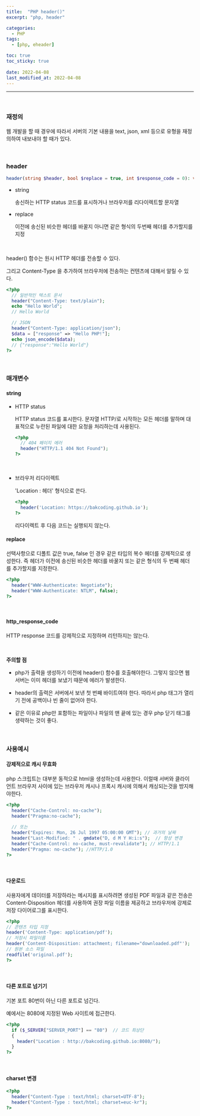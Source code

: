 ```yaml
---
title:  "PHP header()"
excerpt: "php, header"

categories:
  - PHP
tags:
  - [php, eheader]

toc: true
toc_sticky: true
 
date: 2022-04-08 
last_modified_at: 2022-04-08
---
```


***

<br>

### 재정의

웹 개발을 할 때 경우에 따라서 서버의 기본 내용을 text, json, xml 등으로 유형을 재정의하여 내보내야 할 때가 있다. 

<br>

### header

```php
header(string $header, bool $replace = true, int $response_code = 0): void
```

* string

  송신하는 HTTP status 코드를 표시하거나 브라우저를 리다이렉트할 문자열

* replace

  이전에 송신된 비슷한 헤더를 바꿀지 아니면 같은 형식의 두번째 헤더를 추가할지를 지정


<br>

header() 함수는 원시 HTTP 헤더를 전송할 수 있다.

그리고 Content-Type 을 추가하여 브라우저에 전송하는 컨텐츠에 대해서 알릴 수 있다.

```php
<?php
  // 일반적인 텍스트 문서
  header("Content-Type: text/plain");
  echo "Hello World";
  // Hello World

  // JSON
  header("Content-Type: application/json");
  $data = ["response" => "Hello PHP!"];
  echo json_encode($data);
  // {"response":"Hello World"}
?>
```

<br>

### 매개변수

#### string

* HTTP status

  HTTP status 코드를 표시한다. 문자열 HTTP/로 시작하는 모든 헤더를 말하며 대표적으로 누란된 파일에 대한 요청을 처리하는데 사용된다.

  ```php
  <?php
    // 404 페이지 에러
    header("HTTP/1.1 404 Not Found");
  ?>
  ```

  <br>

* 브라우저 리다이렉트

  'Location : 헤더' 형식으로 쓴다.

  ```php
  <?php 
    header('Location: https://bakcoding.github.io');
  ?>
  ```

  리다이렉트 후 다음 코드는 실행되지 않는다.

#### replace

선택사항으로 디폴트 값은 true, false 인 경우 같은 타입의 복수 헤더를 강제적으로 생성한다. 즉 헤더가 이전에 송신된 비슷한 헤더를 바꿀지 또는 같은 형식의 두 번째 헤더를 추가할지를 지정한다.

```php
<?php 
  header("WWW-Authenticate: Negotiate");
  header("WWW-Authenticate: NTLM", false);
?>
```

<br>

#### http_response_code

HTTP response 코드를 강제적으로 지정하며 리턴하지는 않는다.

<br>

**주의할 점**

* php가 출력을 생성하기 이전에 header() 함수를 호출해야한다. 그렇지 않으면 웹 서버는 이미 헤더를 보냈기 때문에 에러가 발생한다.

* header의 출력은 서버에서 보낸 첫 번째 바이트여야 한다. 따라서 php 태그가 열리기 전에 공백이나 빈 줄이 없어야 한다. 

* 같은 이유로 php만 포함하는 파일이나 파일의 맨 끝에 있는 경우 php 닫기 태그를 생략하는 것이 좋다.

<br>

### 사용예시

#### 강제적으로 캐시 무효화

php 스크립트는 대부분 동적으로 html을 생성하는데 사용한다. 이럴때 서버와 클라이언트 브라우저 사이에 있는 브라우저 캐시나 프록시 캐시에 의해서 캐싱되는것을 방지해야한다.

```php
<?php 
  header("Cache-Control: no-cache");
  header("Pragma:no-cache");
  
  // 또는
  header("Expires: Mon, 26 Jul 1997 05:00:00 GMT"); // 과거의 날짜
  header("Last-Modified: " . gmdate("D, d M Y H:i:s");  // 항상 변경
  header("Cache-Control: no-cache, must-revalidate"); // HTTP/1.1
  header("Pragma: no-cache"); //HTTP/1.0
?>
```

<br>

#### 다운로드

사용자에게 데이터를 저장하라는 메시지를 표시하려면 생성된 PDF 파일과 같은 전송은 Content-Disposition 헤더를 사용하여 권장 파일 이름을 제공하고 브라우저에 강제로 저장 다이어로그를 표시한다.

```php
<?php
// 콘텐츠 타입 지정
header('Content-Type: application/pdf');
// 저장시 파일이름
header('Content-Disposition: attachment; filename="downloaded.pdf"');
// 원본 소스 파일
readfile('original.pdf');
?>
```

<br>

#### 다른 포트로 넘기기

기본 포트 80번이 아닌 다른 포트로 넘긴다.

예에서는 8080에 지정된 Web 사이트에 접근한다.

```php
<?php
  if ($_SERVER["SERVER_PORT"] == "80")  // 코드 최상단
  {
    header("Location : http://bakcoding.github.io:8080/");
  }
?>
```

<br>

#### charset 변경

```php
<?php
  header("Content-Type : text/html; charset=UTF-8");
  header("Content-Type : text/html; charset=euc-kr");
?>
```